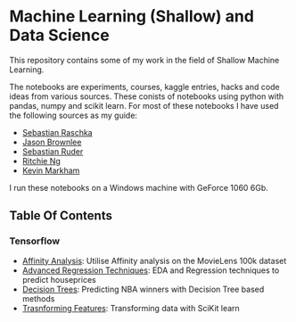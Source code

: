 # Machine Learning (Shallow) and Data Science

This repository contains some of my work in the field of Shallow Machine Learning.

The notebooks are experiments, courses, kaggle entries, hacks and code ideas from various sources.  These conists of notebooks using python with pandas, numpy and scikit learn.  For most of these notebooks I have used the following sources as my guide:

- [Sebastian Raschka](https://sebastianraschka.com/books.html)
- [Jason Brownlee](https://machinelearningmastery.com)
- [Sebastian Ruder](http://ruder.io/optimizing-gradient-descent/)
- [Ritchie Ng](https://www.ritchieng.com/)
- [Kevin Markham](https://www.youtube.com/user/dataschool)

I run these notebooks on a Windows machine with GeForce 1060 6Gb.   

## Table Of Contents

### Tensorflow

* [Affinity Analysis](https://github.com/riched158/Machine-Learning-Shallow/blob/master/AffinityAnalysis.ipynb): Utilise Affinity analysis on the MovieLens 100k dataset
* [Advanced Regression Techniques](https://github.com/riched158/Machine-Learning-Shallow/blob/master/Ames_Housing1.ipynb): EDA and Regression techniques to predict houseprices
* [Decision Trees](https://github.com/riched158/Machine-Learning-Shallow/blob/master/DTs_and_Feature_Engineeering.ipynb): Predicting NBA winners with Decision Tree based methods
* [Trasnforming Features](https://github.com/riched158/Machine-Learning-Shallow/blob/master/FeaturesAndTransformers.ipynb): Transforming data with SciKit learn


